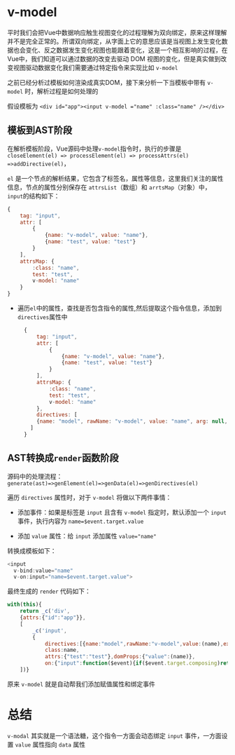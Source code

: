 # v-model

平时我们会把Vue中数据响应触生视图变化的过程理解为双向绑定，原来这样理解并不是完全正常的。所谓双向绑定，从字面上它的意思应该是当视图上发生变化数据也会变化、反之数据发生变化视图也能跟着变化，这是一个相互影响的过程，在Vue中，我们知道可以通过数据的改变去驱动 DOM 视图的变化，但是真实做到改变视图驱动数据变化我们需要通过特定指令来实现比如 `v-model`

之前已经分析过模板如何渲染成真实DOM，接下来分析一下当模板中带有 `v-model` 时，解析过程是如何处理的

假设模板为 `<div id="app"><input v-model ="name" :class="name" /></div>`

## 模板到AST阶段

在解析模板阶段，Vue源码中处理`v-model`指令时，执行的步骤是`closeElement(el) => processElement(el) => processAttrs(el) =>addDirective(el)`，

`el` 是一个节点的解析结果，它包含了标签名，属性等信息，这里我们关注的属性信息，节点的属性分别保存在 `attrsList`（数组）和 `arrtsMap`（对象）中，
`input`的结构如下：

```javascript
{
	tag: "input",
	attr: [
		{
			{name: "v-model", value: "name"},
			{name: "test", value: "test"}
		}
	],
	attrsMap: {
		:class: "name",
		test: "test",
		v-model: "name"
	}
}
```

- 遍历`el`中的属性，查找是否包含指令的属性,然后提取这个指令信息，添加到`directives`属性中

  ```javascript
    {
        tag: "input",
        attr: [
            {
                {name: "v-model", value: "name"},
                {name: "test", value: "test"}
            }
        ],
        attrsMap: {
            :class: "name",
            test: "test",
            v-model: "name"
        },
        directives: [
      	{name: "model", rawName: "v-model", value: "name", arg: null, isDynamicArg: false}
      ]
    }
  ```

## AST转换成`render`函数阶段

源码中的处理流程：`generate(ast)=>genElement(el)=>genData(el)=>genDirectives(el)`

遍历 `directives` 属性时，对于 `v-model` 将做以下两件事情：

- 添加事件：如果是标签是 `input` 且含有 `v-model` 指定时，默认添加一个 `input` 事件，执行内容为 `name=$event.target.value`

- 添加 `value` 属性：给 `input` 添加属性 `value="name"`

转换成模板如下：

```javascript
<input
  v-bind:value="name"
  v-on:input="name=$event.target.value">
```

最终生成的 `render` 代码如下：

```javascript
with(this){
	return _c('div',
	{attrs:{"id":"app"}},
	[
		_c('input',
		{
			directives:[{name:"model",rawName:"v-model",value:(name),expression:"name"}],
			class:name,
			attrs:{"test":"test"},domProps:{"value":(name)},
			on:{"input":function($event){if($event.target.composing)return;name=$event.target.value}}})
	])}
```


原来 `v-model` 就是自动帮我们添加赋值属性和绑定事件

# 总结

`v-modal` 其实就是一个语法糖，这个指令一方面会动态绑定 `input` 事件，一方面设置 `value` 属性指向 `data` 属性





